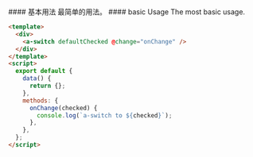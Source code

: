 <cn>
#### 基本用法
最简单的用法。
</cn>

<us>
#### basic Usage
The most basic usage.
</us>

```html
<template>
  <div>
    <a-switch defaultChecked @change="onChange" />
  </div>
</template>
<script>
  export default {
    data() {
      return {};
    },
    methods: {
      onChange(checked) {
        console.log(`a-switch to ${checked}`);
      },
    },
  };
</script>
```
